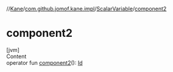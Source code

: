 //[Kane](../../index.md)/[com.github.jomof.kane.impl](../index.md)/[ScalarVariable](index.md)/[component2](component2.md)



# component2  
[jvm]  
Content  
operator fun [component2](component2.md)(): [Id](../index.md#%5Bcom.github.jomof.kane.impl%2FId%2F%2F%2FPointingToDeclaration%2F%5D%2FClasslikes%2F-1422180844)  



